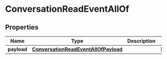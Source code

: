 

# ConversationReadEventAllOf

## Properties

Name | Type | Description | Notes
------------ | ------------- | ------------- | -------------
**payload** | [**ConversationReadEventAllOfPayload**](ConversationReadEventAllOfPayload.md) |  |  [optional]



